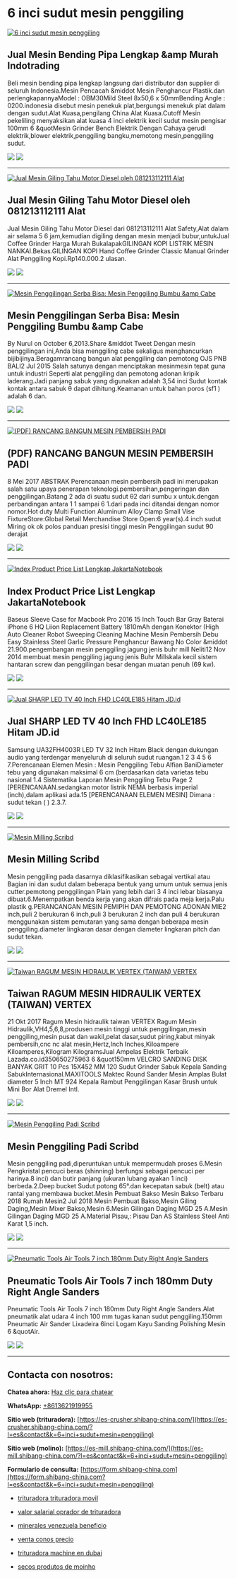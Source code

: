 # 6 inci sudut mesin penggiling

<a href="https://swt.shibang-china.com/?l=es&img&k=6+inci+sudut+mesin+penggiling" target="_blank">![6 inci sudut mesin penggiling](http://static.shibang-china.com/all-800x300/1224.jpg)</a>

## Jual Mesin Bending Pipa Lengkap &amp Murah Indotrading
Beli mesin bending pipa lengkap langsung dari distributor dan supplier di seluruh Indonesia.Mesin Pencacah &middot Mesin Penghancur Plastik.dan perlengkapannyaModel : OBM30Mild Steel 8x50,6 x 50mmBending Angle : 0200.indonesia disebut mesin penekuk plat,bergungsi menekuk plat dalam dengan sudut.Alat Kuasa,pengilang China Alat Kuasa.Cutoff Mesin pekeliling menyaksikan alat kuasa 4 inci elektrik kecil sudut mesin pengisar 100mm 6 &quotMesin Grinder Bench Elektrik Dengan Cahaya gerudi elektrik,blower elektrik,penggiling bangku,memotong mesin,penggiling sudut.


<a href="https://whatsapp.shibangsoft.com/WhatsApp.php" target="_blank" title="WhatsApp">![](http://static.shibang-china.com/icon/whatsapp.png)</a> <a href="https://swt.shibang-china.com/?l=es&icon&k=6+inci+sudut+mesin+penggiling" target="_blank">![](http://static.shibang-china.com/icon/chat-es.png)</a>

---

<a href="https://swt.shibang-china.com/?l=es&img&k=6+inci+sudut+mesin+penggiling" target="_blank">![Jual Mesin Giling Tahu Motor Diesel oleh 081213112111 Alat](http://static.shibang-china.com/all-800x300/81.jpg)</a>

## Jual Mesin Giling Tahu Motor Diesel oleh 081213112111 Alat
Jual Mesin Giling Tahu Motor Diesel dari 081213112111 Alat Safety,Alat dalam air selama 5 6 jam,kemudian digiling dengan mesin menjadi bubur,untukJual Coffee Grinder Harga Murah BukalapakGILINGAN KOPI LISTRIK MESIN NANKAI.Bekas.GILINGAN KOPI Hand Coffee Grinder Classic Manual Grinder Alat Penggiling Kopi.Rp140.000.2 ulasan.


<a href="https://whatsapp.shibangsoft.com/WhatsApp.php" target="_blank" title="WhatsApp">![](http://static.shibang-china.com/icon/whatsapp.png)</a> <a href="https://swt.shibang-china.com/?l=es&icon&k=6+inci+sudut+mesin+penggiling" target="_blank">![](http://static.shibang-china.com/icon/chat-es.png)</a>

---

<a href="https://swt.shibang-china.com/?l=es&img&k=6+inci+sudut+mesin+penggiling" target="_blank">![Mesin Penggilingan Serba Bisa: Mesin Penggiling Bumbu &amp Cabe](http://static.shibang-china.com/all-800x300/1257.jpg)</a>

## Mesin Penggilingan Serba Bisa: Mesin Penggiling Bumbu &amp Cabe
By Nurul on October 6,2013.Share &middot Tweet Dengan mesin penggilingan ini,Anda bisa menggiling cabe sekaligus menghancurkan bijibijinya.Beragamrancang bangun alat penggiling dan pemotong OJS PNB BALI2 Jul 2015 Salah satunya dengan menciptakan mesinmesin tepat guna untuk industri Seperti alat penggiling dan pemotong adonan kripik laderang.Jadi panjang sabuk yang digunakan adalah 3,54 inci Sudut kontak kontak antara sabuk θ dapat dihitung.Keamanan untuk bahan poros (sf1 ) adalah 6 dan.


<a href="https://whatsapp.shibangsoft.com/WhatsApp.php" target="_blank" title="WhatsApp">![](http://static.shibang-china.com/icon/whatsapp.png)</a> <a href="https://swt.shibang-china.com/?l=es&icon&k=6+inci+sudut+mesin+penggiling" target="_blank">![](http://static.shibang-china.com/icon/chat-es.png)</a>

---

<a href="https://swt.shibang-china.com/?l=es&img&k=6+inci+sudut+mesin+penggiling" target="_blank">![(PDF) RANCANG BANGUN MESIN PEMBERSIH PADI](http://static.shibang-china.com/all-800x300/359.jpg)</a>

## (PDF) RANCANG BANGUN MESIN PEMBERSIH PADI
8 Mei 2017 ABSTRAK Perencanaan mesin pembersih padi ini merupakan salah satu upaya penerapan teknologi.pembersihan,pengeringan dan penggilingan.Batang 2 ada di suatu sudut θ2 dari sumbu x untuk.dengan perbandingan antara 1 1 sampai 6 1.dari pada inci ditandai dengan nomor nomor.Hot duty Multi Function Aluminum Alloy Clamp Small Vise FixtureStore:Global Retail Merchandise Store Open:6 year(s).4 inch sudut Miring ok ok polos panduan presisi tinggi mesin Penggilingan sudut 90 derajat


<a href="https://whatsapp.shibangsoft.com/WhatsApp.php" target="_blank" title="WhatsApp">![](http://static.shibang-china.com/icon/whatsapp.png)</a> <a href="https://swt.shibang-china.com/?l=es&icon&k=6+inci+sudut+mesin+penggiling" target="_blank">![](http://static.shibang-china.com/icon/chat-es.png)</a>

---

<a href="https://swt.shibang-china.com/?l=es&img&k=6+inci+sudut+mesin+penggiling" target="_blank">![Index Product Price List Lengkap JakartaNotebook](http://static.shibang-china.com/all-800x300/1181.jpg)</a>

## Index Product Price List Lengkap JakartaNotebook
Baseus Sleeve Case for Macbook Pro 2016 15 Inch Touch Bar Gray Baterai iPhone 6 HQ Liion Replacement Battery 1810mAh dengan Konektor (High Auto Cleaner Robot Sweeping Cleaning Machine Mesin Pembersih Debu Easy Stainless Steel Garlic Pressure Penghancur Bawang No Color &middot 21.900.pengembangan mesin penggiling jagung jenis buhr mill Neliti12 Nov 2014 membuat mesin penggiling jagung jenis Buhr Millskala kecil sistem hantaran screw dan penggilingan besar dengan muatan penuh (69 kw).


<a href="https://whatsapp.shibangsoft.com/WhatsApp.php" target="_blank" title="WhatsApp">![](http://static.shibang-china.com/icon/whatsapp.png)</a> <a href="https://swt.shibang-china.com/?l=es&icon&k=6+inci+sudut+mesin+penggiling" target="_blank">![](http://static.shibang-china.com/icon/chat-es.png)</a>

---

<a href="https://swt.shibang-china.com/?l=es&img&k=6+inci+sudut+mesin+penggiling" target="_blank">![Jual SHARP LED TV 40 Inch FHD LC40LE185 Hitam JD.id](http://static.shibang-china.com/all-800x300/1142.jpg)</a>

## Jual SHARP LED TV 40 Inch FHD LC40LE185 Hitam JD.id
Samsung UA32FH4003R LED TV 32 Inch Hitam Black dengan dukungan audio yang terdengar menyeluruh di seluruh sudut ruangan.1 2 3 4 5 6 7.Perencanaan Elemen Mesin : Mesin Penggiling Tebu Alfian BaniDiameter tebu yang digunakan maksimal 6 cm (berdasarkan data varietas tebu nasional 1.4 Sistematika Laporan Mesin Penggiling Tebu Page 2 [PERENCANAAN.sedangkan motor listrik NEMA berbasis imperial (inch),dalam aplikasi ada.15 [PERENCANAAN ELEMEN MESIN] Dimana : sudut tekan ( ) 2.3.7.


<a href="https://whatsapp.shibangsoft.com/WhatsApp.php" target="_blank" title="WhatsApp">![](http://static.shibang-china.com/icon/whatsapp.png)</a> <a href="https://swt.shibang-china.com/?l=es&icon&k=6+inci+sudut+mesin+penggiling" target="_blank">![](http://static.shibang-china.com/icon/chat-es.png)</a>

---

<a href="https://swt.shibang-china.com/?l=es&img&k=6+inci+sudut+mesin+penggiling" target="_blank">![Mesin Milling Scribd](http://static.shibang-china.com/all-800x300/963.jpg)</a>

## Mesin Milling Scribd
Mesin penggiling pada dasarnya diklasifikasikan sebagai vertikal atau Bagian ini dan sudut dalam beberapa bentuk yang umum untuk semua jenis cutter.pemotong penggilingan Plain yang lebih dari 3 4 inci lebar biasanya dibuat.6.Menempatkan benda kerja yang akan difrais pada meja kerja.Palu plastik g.PERANCANGAN MESIN PEMIPIH DAN PEMOTONG ADONAN MIE2 inch,puli 2 berukuran 6 inch,puli 3 berukuran 2 inch dan puli 4 berukuran menggunakan sistem pemutaran yang sama dengan beberapa mesin penggiling.diameter lingkaran dasar dengan diameter lingkaran pitch dan sudut tekan.


<a href="https://whatsapp.shibangsoft.com/WhatsApp.php" target="_blank" title="WhatsApp">![](http://static.shibang-china.com/icon/whatsapp.png)</a> <a href="https://swt.shibang-china.com/?l=es&icon&k=6+inci+sudut+mesin+penggiling" target="_blank">![](http://static.shibang-china.com/icon/chat-es.png)</a>

---

<a href="https://swt.shibang-china.com/?l=es&img&k=6+inci+sudut+mesin+penggiling" target="_blank">![Taiwan RAGUM MESIN HIDRAULIK VERTEX (TAIWAN) VERTEX](http://static.shibang-china.com/all-800x300/883.jpg)</a>

## Taiwan RAGUM MESIN HIDRAULIK VERTEX (TAIWAN) VERTEX
21 Okt 2017 Ragum Mesin hidraulik taiwan VERTEX Ragum Mesin Hidraulik,VH4,5,6,8,produsen mesin tinggi untuk penggilingan,mesin penggiling,mesin pusat dan wakil,pelat dasar,sudut piring,kabut minyak pembersih,cnc nc alat mesin,Hertz,Inch Inches,Kiloampere Kiloamperes,Kilogram KilogramsJual Ampelas Elektrik Terbaik Lazada.co.id350650275963 6 &quot150mm VELCRO SANDING DISK BANYAK GRIT 10 Pcs 15X452 MM 120 Sudut Grinder Sabuk Kepala Sanding SabukInternasional.MAXITOOLS Maktec Round Sander Mesin Amplas Bulat diameter 5 Inch MT 924 Kepala Rambut Penggilingan Kasar Brush untuk Mini Bor Alat Dremel Intl.


<a href="https://whatsapp.shibangsoft.com/WhatsApp.php" target="_blank" title="WhatsApp">![](http://static.shibang-china.com/icon/whatsapp.png)</a> <a href="https://swt.shibang-china.com/?l=es&icon&k=6+inci+sudut+mesin+penggiling" target="_blank">![](http://static.shibang-china.com/icon/chat-es.png)</a>

---

<a href="https://swt.shibang-china.com/?l=es&img&k=6+inci+sudut+mesin+penggiling" target="_blank">![Mesin Penggiling Padi Scribd](http://static.shibang-china.com/all-800x300/609.jpg)</a>

## Mesin Penggiling Padi Scribd
Mesin penggiling padi,diperuntukan untuk mempermudah proses 6.Mesin Pengkristal pencuci beras (shinning) berfungsi sebagai pencuci per harinya.8 inci) dan butir panjang (ukuran lubang ayakan 1 inci) berbeda.2.Deep bucket Sudut potong 65°.dan kecepatan sabuk (belt) atau rantai yang membawa bucket.Mesin Pembuat Bakso Mesin Bakso Terbaru 2018 Rumah Mesin2 Jul 2018 Mesin Pembuat Bakso,Mesin Giling Daging,Mesin Mixer Bakso,Mesin 6.Mesin Gilingan Daging MGD 25 A.Mesin Gilingan Daging MGD 25 A.Material Pisau,: Pisau Dan AS Stainless Steel Anti Karat 1,5 inch.


<a href="https://whatsapp.shibangsoft.com/WhatsApp.php" target="_blank" title="WhatsApp">![](http://static.shibang-china.com/icon/whatsapp.png)</a> <a href="https://swt.shibang-china.com/?l=es&icon&k=6+inci+sudut+mesin+penggiling" target="_blank">![](http://static.shibang-china.com/icon/chat-es.png)</a>

---

<a href="https://swt.shibang-china.com/?l=es&img&k=6+inci+sudut+mesin+penggiling" target="_blank">![Pneumatic Tools Air Tools 7 inch 180mm Duty Right Angle Sanders](http://static.shibang-china.com/all-800x300/395.jpg)</a>

## Pneumatic Tools Air Tools 7 inch 180mm Duty Right Angle Sanders
Pneumatic Tools Air Tools 7 inch 180mm Duty Right Angle Sanders.Alat pneumatik alat udara 4 inch 100 mm tugas kanan sudut penggiling.150mm Pneumatic Air Sander Lixadeira 6inci Logam Kayu Sanding Polishing Mesin 6 &quotAir.

<a href="https://whatsapp.shibangsoft.com/WhatsApp.php" target="_blank" title="WhatsApp">![](http://static.shibang-china.com/icon/whatsapp.png)</a> <a href="https://swt.shibang-china.com/?l=es&icon&k=6+inci+sudut+mesin+penggiling" target="_blank">![](http://static.shibang-china.com/icon/chat-es.png)</a>

---
## Contacta con nosotros:

**Chatea ahora:** [Haz clic para chatear](https://swt.shibang-china.com?l=es&contact&k=6+inci+sudut+mesin+penggiling)

**WhatsApp:**  [+8613621919955](https://whatsapp.shibangsoft.com/WhatsApp.php)

**Sitio web (trituradora):** [https://es-crusher.shibang-china.com/](https://es-crusher.shibang-china.com/?l=es&contact&k=6+inci+sudut+mesin+penggiling)

**Sitio web (molino):** [https://es-mill.shibang-china.com/](https://es-mill.shibang-china.com/?l=es&contact&k=6+inci+sudut+mesin+penggiling)

**Formulario de consulta:** [https://form.shibang-china.com](https://form.shibang-china.com?l=es&contact&k=6+inci+sudut+mesin+penggiling)

* [trituradora trituradora movil](../95/trituradora%20trituradora%20movil.md)

* [valor salarial oprador de trituradora](../92/valor%20salarial%20oprador%20de%20trituradora.md)

* [minerales venezuela beneficio](../88/minerales%20venezuela%20beneficio.md)

* [venta conos precio](../94/venta%20conos%20precio.md)

* [trituradora machine en dubai](../87/trituradora%20machine%20en%20dubai.md)

* [secos produtos de moinho](../94/secos%20produtos%20de%20moinho.md)